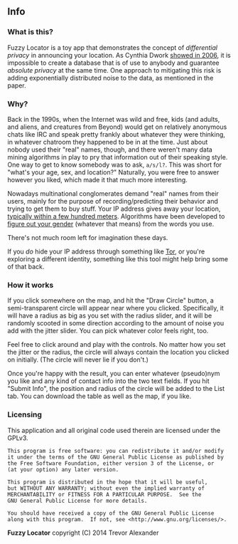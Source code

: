 Info
------------

### What is this?

Fuzzy Locator is a toy app that demonstrates the concept of *differential privacy* in announcing your location.  As Cynthia Dwork [showed in 2006](http://www.msr-waypoint.com/pubs/64346/dwork.pdf), it is impossible to create a database that is of use to anybody and guarantee *absolute privacy* at the same time. One approach to mitigating this risk is adding exponentially distributed noise to the data, as mentioned in the paper.

### Why?

Back in the 1990s, when the Internet was wild and free, kids (and adults, and aliens, and creatures from Beyond) would get on relatively anonymous chats like IRC and speak pretty frankly about whatever they were thinking, in whatever chatroom they happened to be in at the time. Just about nobody used their "real" names, though, and there weren't many data mining algorithms in play to pry that information out of their speaking style. One way to get to know somebody was to ask, `a/s/l?`. This was short for "what's your age, sex, and location?" Naturally, you were free to answer however you liked, which made it that much more interesting.

Nowadays multinational conglomerates demand "real" names from their users, mainly for the purpose of recording/predicting their behavior and trying to get them to buy stuff. Your IP address gives away your location, [typically within a few hundred meters](http://www.ipfingerprints.com/). Algorithms have been developed to [figure out your gender](http://www.hackerfactor.com/GenderGuesser.php) (whatever that means) from the words you use.

There's not much room left for imagination these days.

If you *do* hide your IP address through something like [Tor](https://www.torproject.org/), or you're exploring a different identity, something like this tool might help bring some of that back.

### How it works

If you click somewhere on the map, and hit the "Draw Circle" button, a semi-transparent circle will appear near where you clicked. Specifically, it will have a radius as big as you set with the radius slider, and it will be randomly scooted in some direction according to the amount of noise you add with the jitter slider. You can pick whatever color feels right, too.

Feel free to click around and play with the controls. No matter how you set the jitter or the radius, the circle will always contain the location you clicked on initially. (The circle will never lie if you don't.)

Once you're happy with the result, you can enter whatever (pseudo)nym you like and any kind of contact info into the two text fields. If you hit "Submit Info", the position and radius of the circle will be added to the List tab. You can download the table as well as the map, if you like.

### Licensing
This application and all original code used therein are licensed under the GPLv3.

    This program is free software: you can redistribute it and/or modify
    it under the terms of the GNU General Public License as published by
    the Free Software Foundation, either version 3 of the License, or
    (at your option) any later version.

    This program is distributed in the hope that it will be useful,
    but WITHOUT ANY WARRANTY; without even the implied warranty of
    MERCHANTABILITY or FITNESS FOR A PARTICULAR PURPOSE.  See the
    GNU General Public License for more details.

    You should have received a copy of the GNU General Public License
    along with this program.  If not, see <http://www.gnu.org/licenses/>.

**Fuzzy Locator** copyright (C) 2014 Trevor Alexander